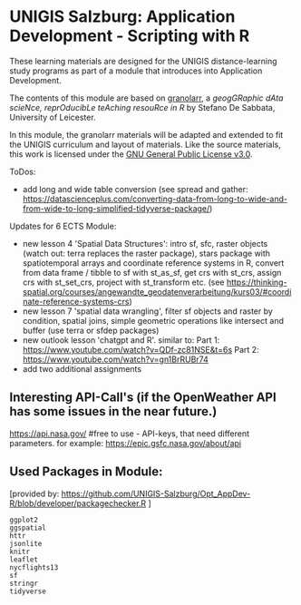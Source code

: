 # UNIGIS Salzburg: Application Development - Scripting with R

These learning materials are designed for the UNIGIS distance-learning study programs as part of a module that introduces into Application Development. 

The contents of this module are based on [granolarr](https://sdesabbata.github.io/granolarr/), a *geogGRaphic dAta scieNce, reprOducibLe teAching resouRce in R* by Stefano De Sabbata, University of Leicester. 

In this module, the granolarr materials will be adapted and extended to fit the UNIGIS curriculum and layout of materials. Like the source materials, this work is licensed under the [GNU General Public License v3.0](https://www.gnu.org/licenses/gpl-3.0.html).


ToDos:

* add long and wide table conversion (see spread and gather: https://datascienceplus.com/converting-data-from-long-to-wide-and-from-wide-to-long-simplified-tidyverse-package/)

Updates for 6 ECTS Module:

* new lesson 4 'Spatial Data Structures': intro sf, sfc, raster objects (watch out: terra replaces the raster package), stars package with spatiotemporal arrays and coordinate reference systems in R, convert from data frame / tibble to sf with st_as_sf, get crs with st_crs, assign crs with st_set_crs, project with st_transform etc. (see https://thinking-spatial.org/courses/angewandte_geodatenverarbeitung/kurs03/#coordinate-reference-systems-crs)   
* new lesson 7 'spatial data wrangling', filter sf objects and raster by condition, spatial joins, simple geometric operations like intersect and buffer (use terra or sfdep packages)
* new outlook lesson 'chatgpt and R'. similar to:
Part 1: https://www.youtube.com/watch?v=QDf-zc81NSE&t=6s
Part 2: https://www.youtube.com/watch?v=gn1BrRUBr74
* add two additional assignments

## Interesting API-Call's (if the OpenWeather API has some issues in the near future.)

https://api.nasa.gov/ #free to use - API-keys, that need different parameters.
for example: https://epic.gsfc.nasa.gov/about/api

## Used Packages in Module:
[provided by: https://github.com/UNIGIS-Salzburg/Opt_AppDev-R/blob/developer/packagechecker.R ]
```
ggplot2
ggspatial
httr
jsonlite
knitr
leaflet
nycflights13
sf
stringr
tidyverse
```
